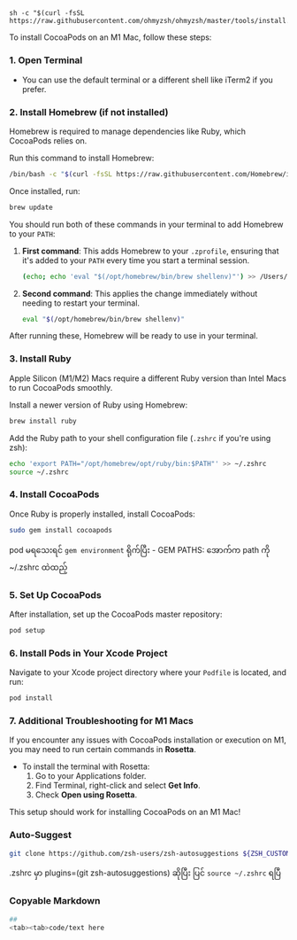 ##
    sh -c "$(curl -fsSL https://raw.githubusercontent.com/ohmyzsh/ohmyzsh/master/tools/install.sh)" 


To install CocoaPods on an M1 Mac, follow these steps:

### 1. **Open Terminal**
   - You can use the default terminal or a different shell like iTerm2 if you prefer.

### 2. **Install Homebrew (if not installed)**
   Homebrew is required to manage dependencies like Ruby, which CocoaPods relies on.

   Run this command to install Homebrew:
   ```bash
   /bin/bash -c "$(curl -fsSL https://raw.githubusercontent.com/Homebrew/install/HEAD/install.sh)"
   ```

   Once installed, run:
   ```bash
   brew update
   ```


You should run both of these commands in your terminal to add Homebrew to your `PATH`:

1. **First command**: This adds Homebrew to your `.zprofile`, ensuring that it's added to your `PATH` every time you start a terminal session.
   ```bash
   (echo; echo 'eval "$(/opt/homebrew/bin/brew shellenv)"') >> /Users/thawdezin/.zprofile
   ```

2. **Second command**: This applies the change immediately without needing to restart your terminal.
   ```bash
   eval "$(/opt/homebrew/bin/brew shellenv)"
   ```

After running these, Homebrew will be ready to use in your terminal.

### 3. **Install Ruby**
   Apple Silicon (M1/M2) Macs require a different Ruby version than Intel Macs to run CocoaPods smoothly.

   Install a newer version of Ruby using Homebrew:
   ```bash
   brew install ruby
   ```

   Add the Ruby path to your shell configuration file (`.zshrc` if you're using zsh):
   ```bash
   echo 'export PATH="/opt/homebrew/opt/ruby/bin:$PATH"' >> ~/.zshrc
   source ~/.zshrc
   ```

### 4. **Install CocoaPods**
   Once Ruby is properly installed, install CocoaPods:
   ```bash
   sudo gem install cocoapods
   ```

pod မရသေးရင် ```gem environment``` ရိုက်ပြီး - GEM PATHS: အောက်က path ကို ~/.zshrc ထဲထည့်

### 5. **Set Up CocoaPods**
   After installation, set up the CocoaPods master repository:
   ```bash
   pod setup
   ```

### 6. **Install Pods in Your Xcode Project**
   Navigate to your Xcode project directory where your `Podfile` is located, and run:
   ```bash
   pod install
   ```

### 7. **Additional Troubleshooting for M1 Macs**
   If you encounter any issues with CocoaPods installation or execution on M1, you may need to run certain commands in **Rosetta**.

   - To install the terminal with Rosetta:
     1. Go to your Applications folder.
     2. Find Terminal, right-click and select **Get Info**.
     3. Check **Open using Rosetta**.

This setup should work for installing CocoaPods on an M1 Mac!


### Auto-Suggest

```bash
git clone https://github.com/zsh-users/zsh-autosuggestions ${ZSH_CUSTOM:-~/.oh-my-zsh/custom}/plugins/zsh-autosuggestions 
```

.zshrc မှာ plugins=(git zsh-autosuggestions) ဆိုပြီး ပြင် ``` source ~/.zshrc ``` ရပြီ


### Copyable Markdown

```bash
##
<tab><tab>code/text here
```

###


